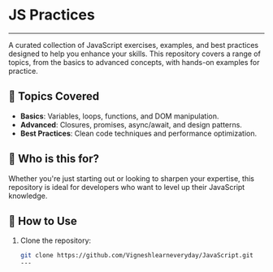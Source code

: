 # JS Practices  
---

A curated collection of JavaScript exercises, examples, and best practices designed to help you enhance your skills. This repository covers a range of topics, from the basics to advanced concepts, with hands-on examples for practice.  

## 📂 Topics Covered  
- **Basics**: Variables, loops, functions, and DOM manipulation.  
- **Advanced**: Closures, promises, async/await, and design patterns.  
- **Best Practices**: Clean code techniques and performance optimization.  

## 🎯 Who is this for?  
Whether you're just starting out or looking to sharpen your expertise, this repository is ideal for developers who want to level up their JavaScript knowledge.  

## 🚀 How to Use  
1. Clone the repository:  
   ```bash
   git clone https://github.com/Vigneshlearneveryday/JavaScript.git
   ---
